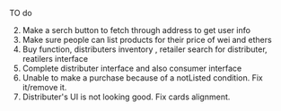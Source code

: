 TO do

2. Make a serch button to fetch through address to get user info
3. Make sure people can list products for their price of wei and ethers
4. Buy function, distributers inventory , retailer search for distributer, reatilers interface
5. Complete distributer interface and also consumer interface
6. Unable to make a purchase because of a notListed condition. Fix it/remove it.
7. Distributer's UI is not looking good. Fix cards alignment.
